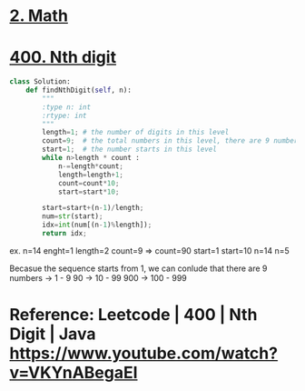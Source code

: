 
# [2. Math](/math.md)


# [400. Nth digit](https://leetcode.com/problems/nth-digit/)

```python
class Solution:
    def findNthDigit(self, n):
        """
        :type n: int
        :rtype: int
        """
        length=1; # the number of digits in this level
        count=9;  # the total numbers in this level, there are 9 numbers, 1,2,3, ..., 9
        start=1;  # the number starts in this level
        while n>length * count :
            n-=length*count;
            length=length+1;
            count=count*10;
            start=start*10;

        start=start+(n-1)/length;
        num=str(start);
        idx=int(num[(n-1)%length]);
        return idx;


```
ex. n=14
enght=1          length=2
count=9     =>    count=90
start=1           start=10
n=14              n=5

Becasue the sequence starts from 1, 
we can conlude that	there are 9 numbers  -> 1 		-    9
		          			 90          -> 10		-    99
		          			900          -> 100		-   999


# Reference: Leetcode | 400 | Nth Digit | Java   https://www.youtube.com/watch?v=VKYnABegaEI


